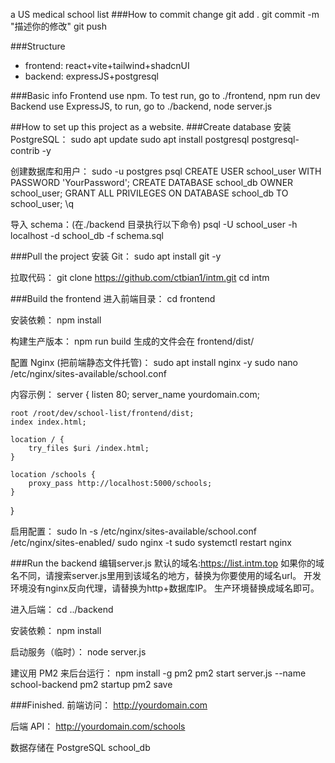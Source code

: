 a US medical school list
###How to commit change
git add .
git commit -m "描述你的修改"
git push

###Structure
- frontend: react+vite+tailwind+shadcnUI
- backend: expressJS+postgresql

###Basic info
Frontend use npm. To test run, go to ./frontend, npm run dev
Backend use ExpressJS, to run, go to ./backend, node server.js

##How to set up this project as a website.
###Create database
安装 PostgreSQL：
sudo apt update
sudo apt install postgresql postgresql-contrib -y

创建数据库和用户：
sudo -u postgres psql
CREATE USER school_user WITH PASSWORD 'YourPassword';
CREATE DATABASE school_db OWNER school_user;
GRANT ALL PRIVILEGES ON DATABASE school_db TO school_user;
\q

导入 schema：(在./backend 目录执行以下命令)
psql -U school_user -h localhost -d school_db -f schema.sql

###Pull the project
安装 Git：
sudo apt install git -y

拉取代码：
git clone https://github.com/ctbian1/intm.git
cd intm

###Build the frontend
进入前端目录：
cd frontend

安装依赖：
npm install

构建生产版本：
npm run build
生成的文件会在 frontend/dist/

配置 Nginx (把前端静态文件托管)：
sudo apt install nginx -y
sudo nano /etc/nginx/sites-available/school.conf

内容示例：
server {
    listen 80;
    server_name yourdomain.com;

    root /root/dev/school-list/frontend/dist;
    index index.html;

    location / {
        try_files $uri /index.html;
    }

    location /schools {
        proxy_pass http://localhost:5000/schools;
    }
}

启用配置：
sudo ln -s /etc/nginx/sites-available/school.conf /etc/nginx/sites-enabled/
sudo nginx -t
sudo systemctl restart nginx

###Run the backend
编辑server.js
默认的域名:https://list.intm.top
如果你的域名不同，请搜索server.js里用到该域名的地方，替换为你要使用的域名url。
开发环境没有nginx反向代理，请替换为http+数据库IP。
生产环境替换成域名即可。

进入后端：
cd ../backend

安装依赖：
npm install

启动服务（临时）：
node server.js

建议用 PM2 来后台运行：
npm install -g pm2
pm2 start server.js --name school-backend
pm2 startup
pm2 save

###Finished.
前端访问： http://yourdomain.com

后端 API： http://yourdomain.com/schools

数据存储在 PostgreSQL school_db